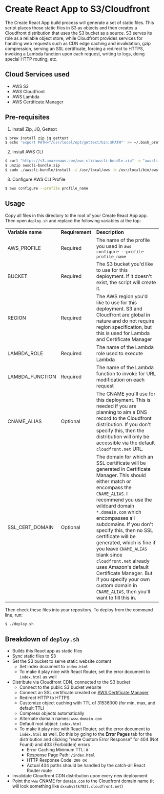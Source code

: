 # Create React App to S3/Cloudfront

The Create React App build process will generate a set of static files. This script places those static files in S3 as objects and then creates a Cloudfront distribution that uses the S3 bucket as a source. S3 serves its role as a reliable object store, while Cloudfront provides services for handling web requests such as CDN edge caching and invalidation, gzip compression, serving an SSL certificate, forcing a redirect to HTTPS, invoking a Lambda function upon each request, writing to logs, doing special HTTP routing, etc.

## Cloud Services used
* AWS S3
* AWS Cloudfront
* AWS Lambda
* AWS Certificate Manager

## Pre-requisites

1. Install Zip, JQ, Gettext
```bash
$ brew install zip jq gettext
$ echo 'export PATH="/usr/local/opt/gettext/bin:$PATH"' >> ~/.bash_profile
```

2. Install AWS CLI
```bash
$ curl "https://s3.amazonaws.com/aws-cli/awscli-bundle.zip" -o "awscli-bundle.zip"
$ unzip awscli-bundle.zip
$ sudo ./awscli-bundle/install -i /usr/local/aws -b /usr/local/bin/aws
```

3. Configure AWS CLI Profile
```bash
$ aws configure --profile profile_name
```

## Usage

Copy all files in this directory to the root of your Create React App app. Then open `deploy.sh` and replace the following variables at the top:

<table>
  <tr>
    <td><strong>Variable name</strong></td>
    <td><strong>Requirement</strong></td>
    <td><strong>Description</strong></td>
  </tr>

  <tr>
    <td>AWS_PROFILE</td>
    <td>Required</td>
    <td>The name of the profile you used in <code>aws configure --profile profile_name</code></td>
  </tr>

  <tr>
    <td>BUCKET</td>
    <td>Required</td>
    <td>The S3 bucket you'd like to use for this deployment. If it doesn't exist, the script will create it.</td>
  </tr>

  <tr>
    <td>REGION</td>
    <td>Required</td>
    <td>The AWS region you'd like to use for this deployment. S3 and Cloudfront are global in nature and do not require region specification, but this is used for Lambda and Certificate Manager</td>
  </tr>

  <tr>
    <td>LAMBDA_ROLE</td>
    <td>Required</td>
    <td>The name of the Lambda role used to execute Lambda</td>
  </tr>

  <tr>
    <td>LAMBDA_FUNCTION</td>
    <td>Required</td>
    <td>The name of the Lambda function to invoke for URL modification on each request</td>
  </tr>

  <tr>
    <td>CNAME_ALIAS</td>
    <td>Optional</td>
    <td>The CNAME you'll use for this deployment. This is needed if you are planning to aim a DNS record to the Cloudfront distribution. If you don't specify this, then the distribution will only be accessible via the default <code>cloudfront.net</code> URL.</td>
  </tr>

  <tr>
    <td>SSL_CERT_DOMAIN</td>
    <td>Optional</td>
    <td>The domain for which an SSL certificate will be generated in Certificate Manager. This should either match or encompass the <code>CNAME_ALIAS</code>. I recommend you use the wildcard domain <code>*.domain.com</code> which encompasses all subdomains. If you don't specify this, then no SSL certificate will be generated, which is fine if you leave <code>CNAME_ALIAS</code> blank since <code>cloudfront.net</code> already uses Amazon's default Certificate Manager. But if you specify your own custom domain in <code>CNAME_ALIAS</code>, then you'll want to fill this in.
  </tr>
</table>

Then check these files into your repository. To deploy from the command line, run:
```bash
$ ./deploy.sh
```

## Breakdown of `deploy.sh`

* Builds this React app as static files
* Sync static files to S3
* Set the S3 bucket to serve static website content
  * Set index document to `index.html`
  * To make it play nice with React Router, set the error document to `index.html` as well
* Distribute via Cloudfront CDN, connected to the S3 bucket
  * Connect to the public S3 bucket website
  * Connect an SSL certificate created on [AWS Certificate Manager](https://console.aws.amazon.com/acm/home?region=us-east-1)
  * Redirect HTTP to HTTPS
  * Customize object caching with TTL of 31536000 (for min, max, and default TTL)
  * Compress objects automatically
  * Alternate domain names: `www.domain.com`
  * Default root object: `index.html`
  * To make it play nice with React Router, set the error document to `index.html` as well. Do this by going to the **Error Pages** tab for the distribution and clicking "reate Custom Error Response" for 404 (Not Found) and 403 (Forbidden) errors
    * Error Caching Minimum TTL: `0`
    * Response Page Path: `/index.html`
    * HTTP Response Code: `200 OK`
    * Actual 404 paths should be handled by the catch-all React Router route
* Invalidate Cloudfront CDN distribution upon every new deployment
* Point the `www` CNAME for `domain.com` to the Cloudfront domain name (it will look something like `dxxwhv5tk782l.cloudfront.net`)
